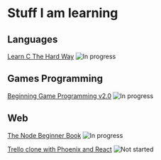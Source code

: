 # Stuff I am learning

## Languages
[Learn C The Hard Way](http://c.learncodethehardway.org/book/) ![In progress](https://img.shields.io/badge/status-ongoing-yellow.svg)

## Games Programming
[Beginning Game Programming v2.0](http://lazyfoo.net/tutorials/SDL/index.php) ![In progress](https://img.shields.io/badge/status-ongoing-yellow.svg)

## Web
[The Node Beginner Book](http://www.nodebeginner.org/) ![In progress](https://img.shields.io/badge/status-ongoing-yellow.svg)

[Trello clone with Phoenix and React](https://blog.diacode.com/trello-clone-with-phoenix-and-react-pt-1) ![Not started](https://img.shields.io/badge/status-planned-blue.svg)
